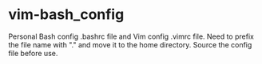 # vim-bash_config

Personal Bash config .bashrc file and Vim config .vimrc file.
Need to prefix the file name with "." and move it to the home directory. Source the config file before use.
